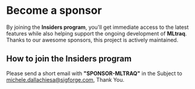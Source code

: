 # Become a sponsor

By joining the **Insiders program**, you'll get immediate access to the latest features while also helping support the ongoing development of **MLtraq**. Thanks to our awesome sponsors, this project is actively maintained.

## How to join the Insiders program

Please send a short email with **"SPONSOR-MLTRAQ"** in the Subject to [michele.dallachiesa@sigforge.com](mailto:michele.dallachiesa@sigforge.com), Thank You.
